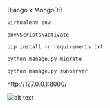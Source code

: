 Django x MongoDB  

<code>virtualenv env</code> 

<code>env\Scripts\activate</code> 

<code>pip install -r requirements.txt</code>  

<code>python manage.py migrate</code>  

<code>python manage.py runserver</code>  

 http://127.0.0.1:8000/
 
![alt text](https://github.com/farhanka/rct-test/blob/master/rct.png)


